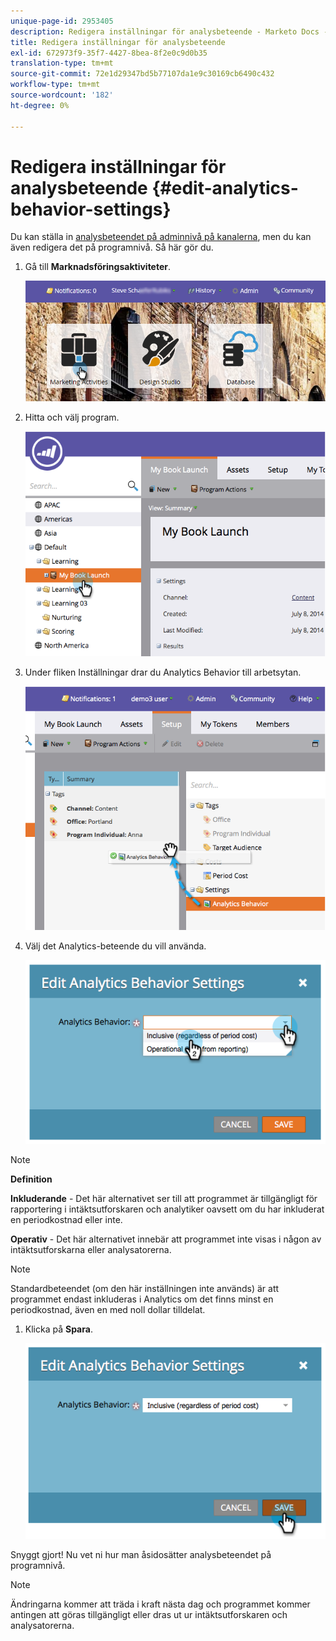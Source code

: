 ```yaml
---
unique-page-id: 2953405
description: Redigera inställningar för analysbeteende - Marketo Docs - produktdokumentation
title: Redigera inställningar för analysbeteende
exl-id: 672973f9-35f7-4427-8bea-8f2e0c9d0b35
translation-type: tm+mt
source-git-commit: 72e1d29347bd5b77107da1e9c30169cb6490c432
workflow-type: tm+mt
source-wordcount: '182'
ht-degree: 0%

---
```


# Redigera inställningar för analysbeteende {#edit-analytics-behavior-settings}

Du kan ställa in [analysbeteendet på adminnivå på kanalerna](/help/marketo/product-docs/reporting/revenue-cycle-analytics/program-analytics/make-a-program-without-a-period-cost-available-in-revenue-explorer-and-analyzers.md), men du kan även redigera det på programnivå. Så här gör du.

1. Gå till **Marknadsföringsaktiviteter**.

   ![](assets/login-marketing-activities-2.png)

1. Hitta och välj program.

   ![](assets/image2014-9-24-11-3a40-3a57.png)

1. Under fliken Inställningar drar du Analytics Behavior till arbetsytan.

   ![](assets/image2014-9-24-11-3a41-3a2.png)

1. Välj det Analytics-beteende du vill använda.

   ![](assets/image2014-9-24-11-3a42-3a0.png)

>[!NOTE]
>
>**Definition**
>
>**Inkluderande**  - Det här alternativet ser till att programmet är tillgängligt för rapportering i intäktsutforskaren och analytiker oavsett om du har inkluderat en periodkostnad eller inte.
>
>**Operativ**  - Det här alternativet innebär att programmet inte visas i någon av intäktsutforskarna eller analysatorerna.

>[!NOTE]
>
>Standardbeteendet (om den här inställningen inte används) är att programmet endast inkluderas i Analytics om det finns minst en periodkostnad, även en med noll dollar tilldelat.

1. Klicka på **Spara**.

   ![](assets/image2014-9-24-11-3a42-3a6.png)

Snyggt gjort! Nu vet ni hur man åsidosätter analysbeteendet på programnivå.

>[!NOTE]
>
>Ändringarna kommer att träda i kraft nästa dag och programmet kommer antingen att göras tillgängligt eller dras ut ur intäktsutforskaren och analysatorerna.
